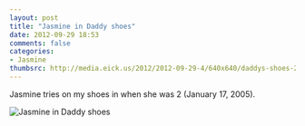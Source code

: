 ```yaml
---
layout: post
title: "Jasmine in Daddy shoes"
date: 2012-09-29 18:53
comments: false
categories: 
- Jasmine
thumbsrc: http://media.eick.us/2012/2012-09-29-4/640x640/daddys-shoes-2005-01-17.jpg
---
```

Jasmine tries on my shoes in when she was 2 (January 17, 2005).

![Jasmine in Daddy shoes](http://media.eick.us/media/photographs/2012/2012-09-29-4/daddys-shoes-2005-01-17.jpg)

